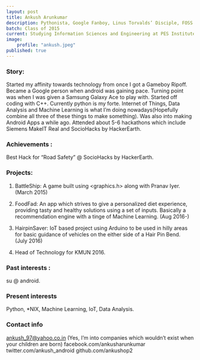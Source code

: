 ```yaml
---
layout: post
title: Ankush Arunkumar
description: Pythonista, Google Fanboy, Linus Torvalds’ Disciple, FOSS is <3, I kinda Git.
batch: Class of 2015
current: Studying Information Sciences and Engineering at PES Institute of Technology.
image: 
    profile: "ankush.jpeg"
published: true
---
```

### Story: 

Started my affinity towards technology from once I got a Gameboy Ripoff. Became a Google person when android was gaining pace. Turning point was when I was given a Samsung Galaxy Ace to play with. Started off coding with C++. Currently python is my forte. Internet of Things, Data Analysis and Machine Learning is what I’m doing nowadays(Hopefully combine all three of these things to make something). Was also into making Android Apps a while ago. Attended about 5-6 hackathons which include Siemens MakeIT Real and SocioHacks by HackerEarth.

### Achievements : 

Best Hack for “Road Safety” @ SocioHacks by HackerEarth.

### Projects: 

1. BattleShip: A game built using <graphics.h> along with Pranav Iyer. (March 2015)

2. FoodFad: An app which strives to give a personalized diet experience, providing tasty and healthy solutions using a set of inputs. Basically a recommendation engine with a tinge of Machine Learning. (Aug 2016-)

3. HairpinSaver: IoT based project using Arduino to be used in hilly areas for basic guidance of vehicles on the either side of a Hair Pin Bend. (July 2016) 

4. Head of Technology for KMUN 2016. 

### Past interests : 

su @ android.

### Present interests

Python, *NIX, Machine Learning, IoT, Data Analysis.

### Contact info

ankush_97@yahoo.co.in (Yes, I’m into companies which wouldn’t exist when your children are born)
facebook.com/ankusharunkumar
twitter.com/ankush_android
github.com/ankushop2

